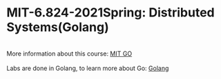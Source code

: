 # MIT-6.824-2021Spring: Distributed Systems(Golang)
<br>More information about this course: [MIT GO](https://pdos.csail.mit.edu/6.824/schedule.html)
<br>
<br>Labs are done in Golang, to learn more about Go: [Golang](https://golang.org)
<br>